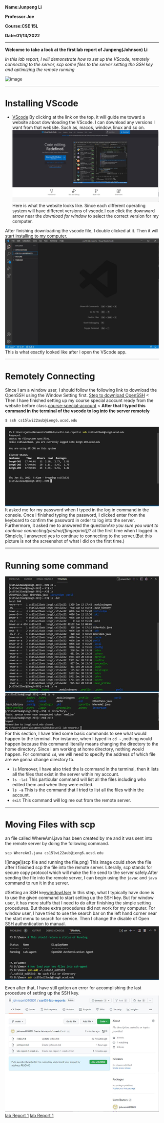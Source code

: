 **Name:Junpeng Li**
>
**Professor Joe**
>
**Course:CSE 15L**
>
**Date:01/13/2022**
___
>
**Welcome to take a look at the first lab report of Junpeng(Johnson) Li**
>
*In this lab report, I will demonstrate how to set up the VScode, remotely connecting to the server,
scp some files to the server setting the SSH key and optimizing the remote running*
>
![image](https://t3.ftcdn.net/jpg/03/67/35/72/360_F_367357209_BG07SVnnB4HSHSaMiHajfZhrZZAE859A.jpg)
>
___
# Installing VScode
* [VScode](https://code.visualstudio.com/)
By clicking at the link on the top, it will guide me toward a website about downloading the VScode. I can download any versions I want from that website. Such as, macos, window, linux and so on.
![image](VScode.JPG)
Here is what the website looks like. Since each different operating system will have different versions of vscode.I can click the downward arrow near the *download for window* to select the correct version for my computer.
>
After finishing downloading the vscode file, I double clicked at it. Then it will start installing to my computer.
![image](demo.JPG)
This is what exactly looked like after I open the VScode app.
___
# Remotely Connecting
Since I am a window user, I should follow the following link to download the OpenSSH using the Window Setting first.
[Step to download OpenSSH](https://docs.microsoft.com/en-us/windows-server/administration/openssh/openssh_install_firstuse)
<
Then I have finished setting up my course special acocunt ready from the website before class.[course-special-account](https://sdacs.ucsd.edu/~icc/index.php)
<
**After that I typed this command in the terminal of the vscode to log into the server remotely**
```
$ ssh cs15lwi22aub@ieng6.ucsd.edu
```
![image](ssh.JPG)
It asked me for my password when I typed in the log in command in the console. Once I finished typing the password, I clicked enter from the keyboard to confirm the password in order to log into the server. Furthermore, it asked me to answered the question*Are you sure you want to continue connecting(yes/no/[fingerprint])?* at the first time when I logged in. Simplely, I answered yes to continue to connecting to the server.(But this picture is not the screenshot of what I did on the first time.)
___
# Running some command
![image](d1.JPG)
![image](d2.JPG)
For this section, I have tried some basic commands to see what would happen to the terminal. For instance, when I typed in `cd ~`
,nothing would happen because this command literally means changing the directory to the home directory. Since I am working at home directory, nothing would happen. For command `cd`, we will need to specify the address of which file are we gonna change directory to.
* `ls` Moreover, I have also tried the ls command in the terminal, then it lists all the files that exist in the server within my account.
* `ls -lat` This particular command will list all the files including who edited them and when they were edited.
* `ls -a` This is the command that I tried to list all the files within the account.
* `exit` This command will log me out from the remote server.
___
# Moving Files with scp
an file called WhereAmI.java has been created by me and it was sent into the remote server by doing the following command.
```
scp WhereAmI.java cs15lwi22aub@ieng6.ucsd.edu
```
![image](scp file and running the file.png)
This image could show the file after I finished scp the file into the remote server. Literally, scp stands for secure copy protocol which will make the file send to the 
server safely.After sending the file into the remote server, I can begin using the `javac` and `java` command to run it in the server.
>
#Setting an SSH key[windowUser](https://docs.microsoft.com/en-us/windows-server/administration/openssh/openssh_keymanagement#user-key-generation)
In this step, what I typically have done is to use the given command to start setting up the SSH key. But for window user, it has more stuffs that I need to do after finishing the simple setting procedures. But those extra procedures did not work for my computer. For window user, I have tried to use the search bar on the left hand corner near the start menu to search for service. Then I change the disable of Open SSH authentication to manual. 
![image](unnamed.png)
>
Even after that, I have still gotten an error for accomplishing the last procedure of setting up the SSH key.
![image](Capture.JPG)
[lab Report 1](lab-report-1-weel-2.html)
[lab Report 1](https://johnsonli010801.github.io/cse15l-lab-reports/lab-report-1-week-2.html)
